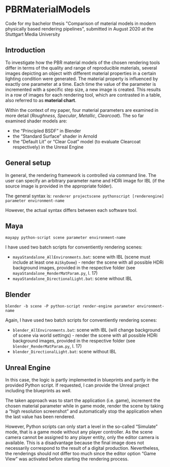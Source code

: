 # PBRMaterialModels
Code for my bachelor thesis "Comparison of material models in modern physically based rendering pipelines", submitted in August 2020 at the Stuttgart Media University

## Introduction

To investigate how the PBR material models of the chosen rendering tools differ in terms of the quality and range of reproducible materials, several images depicting an object with different material properties in a certain lighting condition were generated. The material property is influenced by exactly one parameter at a time. Each time the value of the parameter is incremented with a specific step size, a new image is created. This results in a row of images for each rendering tool, which are contrasted in a table, also referred to as **material chart**.

Within the context of my paper, four material parameters are examined in more detail (*Roughness*, *Specular*, *Metallic*, *Clearcoat*).
The so far examined shader models are:
- the “Principled BSDF” in Blender
- the “Standard Surface” shader in Arnold
- the “Default Lit” or “Clear Coat” model (to evaluate Clearcoat respectively) in the Unreal Engine

## General setup

In general, the rendering framework is controlled via command line. The user can specify an arbitrary parameter name and HDRi image for IBL (if the source image is provided in the appropriate folder).

The general syntax is:
`renderer projectscene pythonscript [renderengine] parameter environment-name`

However, the actual syntax differs between each software tool.

## Maya

`mayapy python-script scene parameter environment-name`

I have used two batch scripts for conventiently rendering scenes:

- `mayaStandalone_AllEnvironments.bat`: scene with IBL (scene must include at least one `AiSkyDome`) - render the scene with all possible HDRi background images, provided in the respective folder (see `mayaStandalone_RenderMatParam.py`, l. 17)
- `mayaStandalone_DirectionalLight.bat`: scene without IBL

## Blender

`blender -b scene -P python-script render-engine parameter environment-name`

Again, I have used two batch scripts for conventiently rendering scenes:

- `blender_AllEnvironments.bat`: scene with IBL (will change background of scene via world settings) - render the scene with all possible HDRi background images, provided in the respective folder (see `blender_RenderMatParam.py`, l. 17)
- `blender_DirectionalLight.bat`: scene without IBL

## Unreal Engine

In this case, the logic is partly implemented in blueprints and partly in the provided Python script. If requested, I can provide the Unreal project including the blueprints as well.

The taken approach was to start the application (i.e. game), increment the chosen material parameter while in game mode, render the scene by taking a “high resolution screenshot” and automatically stop the application when the last value has been rendered.

However, Python scripts can only start a level in the so-called “Simulate” mode, that is a game mode without any player controller. As the scene camera cannot be assigned to any player entity, only the editor camera is available. This is a disadvantage because the final image does not necessarily correspond to the result of a digital production. Nevertheless, the renderings should not differ too much since the editor option “Game View” was activated before starting the rendering process.
